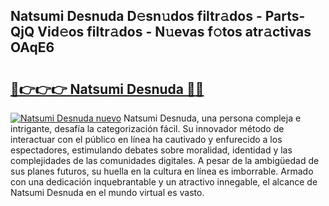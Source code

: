 ## Natsumi Desnuda D𝚎sn𝚞dos filtr𝚊dos - Parts-QjQ Vid𝚎os filtr𝚊dos - N𝚞evas f𝚘tos atr𝚊ctivas OAqE6

# <h2><a href="http://mb4h0wk.tromn.icu/?c=Natsumi+Desnuda">🔗👉👉👉 Natsumi Desnuda 🔗🔗</a></h2>

[![Natsumi Desnuda nuevo](https://i.imgur.com/pEAQMta.gif)](http://mb4h0wk.tromn.icu/?c=Natsumi+Desnuda)
Natsumi Desnuda, una persona compleja e intrigante, desafía la categorización fácil. Su innovador método de interactuar con el público en línea ha cautivado y enfurecido a los espectadores, estimulando debates sobre moralidad, identidad y las complejidades de las comunidades digitales. A pesar de la ambigüedad de sus planes futuros, su huella en la cultura en línea es imborrable. Armado con una dedicación inquebrantable y un atractivo innegable, el alcance de Natsumi Desnuda en el mundo virtual es vasto.
